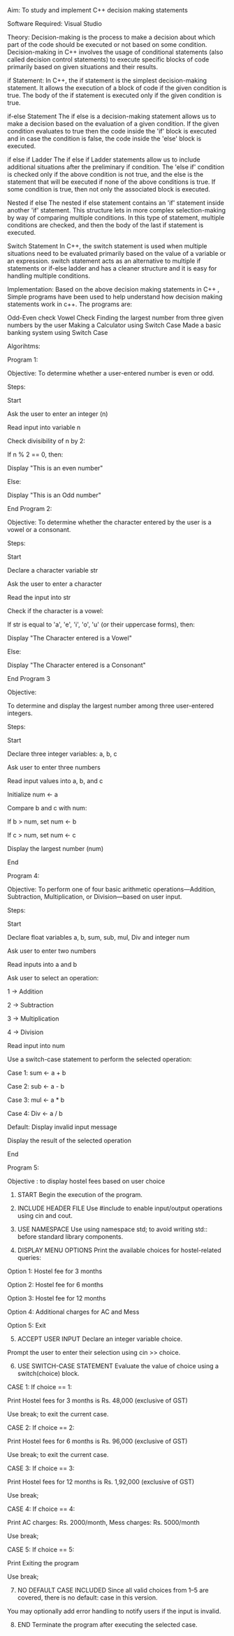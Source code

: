 Aim: To study and implement C++ decision making statements

Software Required:
Visual Studio

Theory:
Decision-making is the process to make a decision about which part of the code should be executed or not based on some condition. Decision-making in C++ involves the usage of conditional statements (also called decision control statements) to execute specific blocks of code primarily based on given situations and their results.


if Statement: In C++, the if statement is the simplest decision-making statement. It allows the execution of a block of code if the given condition is true. The body of the if statement is executed only if the given condition is true.

if-else Statement The if else is a decision-making statement allows us to make a decision based on the evaluation of a given condition. If the given condition evaluates to true then the code inside the 'if' block is executed and in case the condition is false, the code inside the 'else' block is executed.

if else if Ladder The if else if Ladder statements allow us to include additional situations after the preliminary if condition. The 'else if' condition is checked only if the above condition is not true, and the else is the statement that will be executed if none of the above conditions is true. If some condition is true, then not only the associated block is executed.

Nested if else The nested if else statement contains an 'if' statement inside another 'if' statement. This structure lets in more complex selection-making by way of comparing multiple conditions. In this type of statement, multiple conditions are checked, and then the body of the last if statement is executed.

Switch Statement In C++, the switch statement is used when multiple situations need to be evaluated primarily based on the value of a variable or an expression. switch statement acts as an alternative to multiple if statements or if-else ladder and has a cleaner structure and it is easy for handling multiple conditions.

Implementation:
Based on the above decision making statements in C++ , Simple programs have been used to help understand how decision making statements work in c++. The programs are:

Odd-Even check
Vowel Check
Finding the largest number from three given numbers by the user
Making a Calculator using Switch Case
Made a basic banking system using Switch Case


Algorihtms:


Program 1:

Objective: To determine whether a user-entered number is even or odd.

Steps:

Start

Ask the user to enter an integer (n)

Read input into variable n

Check divisibility of n by 2:

If n % 2 == 0, then:

Display "This is an even number"

Else:

Display "This is an Odd number"

End
Program 2:

Objective: To determine whether the character entered by the user is a vowel or a consonant.

Steps:

Start

Declare a character variable str

Ask the user to enter a character

Read the input into str

Check if the character is a vowel:

If str is equal to 'a', 'e', 'i', 'o', 'u' (or their uppercase forms), then:

Display "The Character entered is a Vowel"

Else:

Display "The Character entered is a Consonant"

End
Program 3

Objective:

To determine and display the largest number among three user-entered integers.

Steps:

Start

Declare three integer variables: a, b, c

Ask user to enter three numbers

Read input values into a, b, and c

Initialize num ← a

Compare b and c with num:

If b > num, set num ← b

If c > num, set num ← c

Display the largest number (num)

End

Program 4:

Objective: To perform one of four basic arithmetic operations—Addition, Subtraction, Multiplication, or Division—based on user input.

Steps:

Start

Declare float variables a, b, sum, sub, mul, Div and integer num

Ask user to enter two numbers

Read inputs into a and b

Ask user to select an operation:

1 → Addition

2 → Subtraction

3 → Multiplication

4 → Division

Read input into num

Use a switch-case statement to perform the selected operation:

Case 1: sum ← a + b

Case 2: sub ← a - b

Case 3: mul ← a * b

Case 4: Div ← a / b

Default: Display invalid input message

Display the result of the selected operation

End

Program 5:

Objective : to display hostel fees based on user choice

1. START
Begin the execution of the program.

2. INCLUDE HEADER FILE
Use #include<iostream> to enable input/output operations using cin and cout.

3. USE NAMESPACE
Use using namespace std; to avoid writing std:: before standard library components.

4. DISPLAY MENU OPTIONS
Print the available choices for hostel-related queries:

Option 1: Hostel fee for 3 months

Option 2: Hostel fee for 6 months

Option 3: Hostel fee for 12 months

Option 4: Additional charges for AC and Mess

Option 5: Exit

5. ACCEPT USER INPUT
Declare an integer variable choice.

Prompt the user to enter their selection using cin >> choice.

6. USE SWITCH-CASE STATEMENT
Evaluate the value of choice using a switch(choice) block.

CASE 1:
If choice == 1:

Print Hostel fees for 3 months is Rs. 48,000 (exclusive of GST)

Use break; to exit the current case.

CASE 2:
If choice == 2:

Print Hostel fees for 6 months is Rs. 96,000 (exclusive of GST)

Use break; to exit the current case.

CASE 3:
If choice == 3:

Print Hostel fees for 12 months is Rs. 1,92,000 (exclusive of GST)

Use break;

CASE 4:
If choice == 4:

Print AC charges: Rs. 2000/month, Mess charges: Rs. 5000/month

Use break;

CASE 5:
If choice == 5:

Print Exiting the program

Use break;

7. NO DEFAULT CASE INCLUDED
Since all valid choices from 1–5 are covered, there is no default: case in this version.

You may optionally add error handling to notify users if the input is invalid.

8. END
Terminate the program after executing the selected case.
